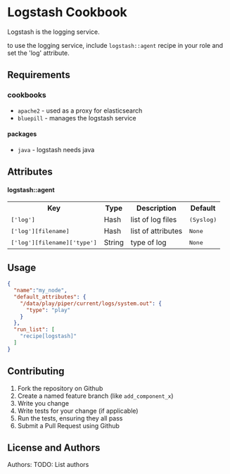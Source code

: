 Logstash Cookbook
=====================
Logstash is the logging service.

to use the logging service, include `logstash::agent` recipe in your role and set the 'log' attribute.

Requirements
------------
### cookbooks
- `apache2` - used as a proxy for elasticsearch
- `bluepill` - manages the logstash service

#### packages
- `java` - logstash needs java

Attributes
----------

#### logstash::agent
<table>
  <tr>
    <th>Key</th>
    <th>Type</th>
    <th>Description</th>
    <th>Default</th>
  </tr>
  <tr>
    <td><tt>['log']</tt></td>
    <td>Hash</td>
    <td>list of log files</td>
    <td><tt>(Syslog)</tt></td>
  </tr>
  <tr>
    <td><tt>['log'][filename]</tt></td>
    <td>Hash</td>
    <td>list of attributes</td>
    <td><tt>None</tt></td>
  </tr>
  <tr>
    <td><tt>['log'][filename]['type']</tt></td>
    <td>String</td>
    <td>type of log</td>
    <td><tt>None</tt></td>
  </tr>
</table>


Usage
-----
```json
{
  "name":"my_node",
  "default_attributes": {
    "/data/play/piper/current/logs/system.out": {
      "type": "play"
    }
  },
  "run_list": [
    "recipe[logstash]"
  ]
}
```

Contributing
------------
1. Fork the repository on Github
2. Create a named feature branch (like `add_component_x`)
3. Write you change
4. Write tests for your change (if applicable)
5. Run the tests, ensuring they all pass
6. Submit a Pull Request using Github

License and Authors
-------------------
Authors: TODO: List authors
